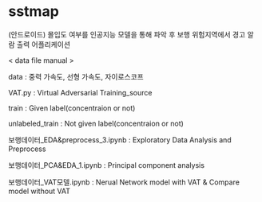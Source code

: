 # sstmap

(안드로이드) 몰입도 여부를 인공지능 모델을 통해 파악 후 보행 위험지역에서 경고 알람 출력 어플리케이션

< data file manual >

data : 중력 가속도, 선형 가속도, 자이로스코프

VAT.py : Virtual Adversarial Training_source

train : Given label(concentraion or not)

unlabeled_train : Not given label(concentraion or not)

보행데이터_EDA&preprocess_3.ipynb : Exploratory Data Analysis and Preprocess

보행데이터_PCA&EDA_1.ipynb : Principal component analysis

보행데이터_VAT모델.ipynb : Nerual Network model with VAT & Compare model without VAT
